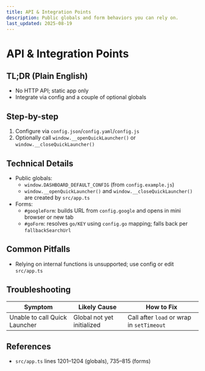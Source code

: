 ```yaml
---
title: API & Integration Points
description: Public globals and form behaviors you can rely on.
last_updated: 2025-08-19
---
```


# API & Integration Points

## TL;DR (Plain English)
- No HTTP API; static app only
- Integrate via config and a couple of optional globals

## Step-by-step
1. Configure via `config.json`/`config.yaml`/`config.js`
2. Optionally call `window.__openQuickLauncher()` or `window.__closeQuickLauncher()`

## Technical Details
- Public globals:
  - `window.DASHBOARD_DEFAULT_CONFIG` (from `config.example.js`)
  - `window.__openQuickLauncher()` and `window.__closeQuickLauncher()` are created by `src/app.ts`
- Forms:
  - `#googleForm`: builds URL from `config.google` and opens in mini browser or new tab
  - `#goForm`: resolves `go/KEY` using `config.go` mapping; falls back per `fallbackSearchUrl`

## Common Pitfalls
- Relying on internal functions is unsupported; use config or edit `src/app.ts`

## Troubleshooting
| Symptom | Likely Cause | How to Fix |
| --- | --- | --- |
| Unable to call Quick Launcher | Global not yet initialized | Call after `load` or wrap in `setTimeout` |

## References
- `src/app.ts` lines 1201–1204 (globals), 735–815 (forms) 
